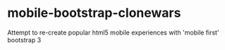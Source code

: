 mobile-bootstrap-clonewars
==========================

Attempt to re-create popular html5 mobile experiences with 'mobile first' bootstrap 3